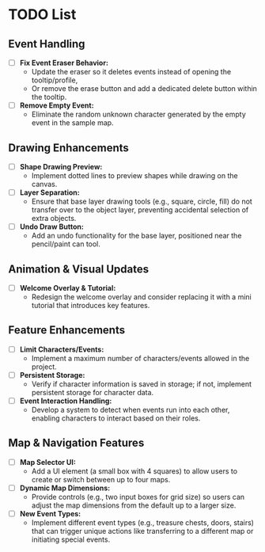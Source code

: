 # TODO List

## Event Handling

- [ ] **Fix Event Eraser Behavior:**
  - Update the eraser so it deletes events instead of opening the tooltip/profile,
  - Or remove the erase button and add a dedicated delete button within the tooltip.
- [ ] **Remove Empty Event:**
  - Eliminate the random unknown character generated by the empty event in the sample map.

## Drawing Enhancements

- [ ] **Shape Drawing Preview:**
  - Implement dotted lines to preview shapes while drawing on the canvas.
- [ ] **Layer Separation:**
  - Ensure that base layer drawing tools (e.g., square, circle, fill) do not transfer over to the object layer, preventing accidental selection of extra objects.
- [ ] **Undo Draw Button:**
  - Add an undo functionality for the base layer, positioned near the pencil/paint can tool.

## Animation & Visual Updates

- [ ] **Welcome Overlay & Tutorial:**
  - Redesign the welcome overlay and consider replacing it with a mini tutorial that introduces key features.

## Feature Enhancements

- [ ] **Limit Characters/Events:**
  - Implement a maximum number of characters/events allowed in the project.
- [ ] **Persistent Storage:**
  - Verify if character information is saved in storage; if not, implement persistent storage for character data.
- [ ] **Event Interaction Handling:**
  - Develop a system to detect when events run into each other, enabling characters to interact based on their roles.

## Map & Navigation Features

- [ ] **Map Selector UI:**
  - Add a UI element (a small box with 4 squares) to allow users to create or switch between up to four maps.
- [ ] **Dynamic Map Dimensions:**
  - Provide controls (e.g., two input boxes for grid size) so users can adjust the map dimensions from the default up to a larger size.
- [ ] **New Event Types:**
  - Implement different event types (e.g., treasure chests, doors, stairs) that can trigger unique actions like transferring to a different map or initiating special events.
